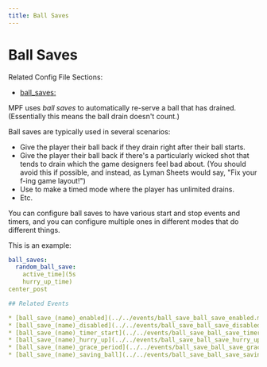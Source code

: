 ```yaml
---
title: Ball Saves
---
```


# Ball Saves


Related Config File Sections:

* [ball_saves:](../../config/ball_saves.md)

MPF uses *ball saves* to automatically re-serve a ball that has drained.
(Essentially this means the ball drain doesn't count.)

Ball saves are typically used in several scenarios:

* Give the player their ball back if they drain right after their ball
    starts.
* Give the player their ball back if there's a particularly wicked
    shot that tends to drain which the game designers feel bad about.
    (You should avoid this if possible, and instead, as Lyman Sheets
    would say, "Fix your f-ing game layout!")
* Use to make a timed mode where the player has unlimited drains.
* Etc.

You can configure ball saves to have various start and stop events and
timers, and you can configure multiple ones in different modes that do
different things.

This is an example:

``` yaml
ball_saves:
  random_ball_save:
    active_time](5s
    hurry_up_time)
center_post

## Related Events

* [ball_save_(name)_enabled](../../events/ball_save_ball_save_enabled.md)
* [ball_save_(name)_disabled](../../events/ball_save_ball_save_disabled.md)
* [ball_save_(name)_timer_start](../../events/ball_save_ball_save_timer_start.md)
* [ball_save_(name)_hurry_up](../../events/ball_save_ball_save_hurry_up.md)
* [ball_save_(name)_grace_period](../../events/ball_save_ball_save_grace_period.md)
* [ball_save_(name)_saving_ball](../../events/ball_save_ball_save_saving_ball.md)
